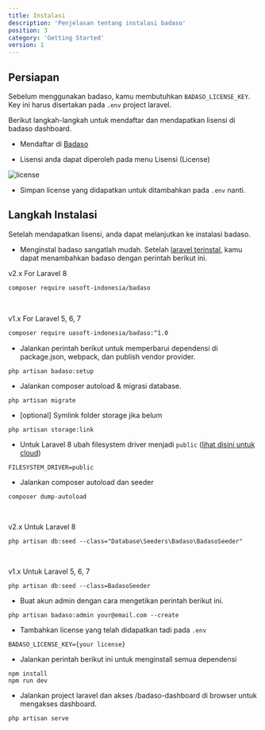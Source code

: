 ```yaml
---
title: Instalasi
description: 'Penjelasan tentang instalasi badaso'
position: 3
category: 'Getting Started'
version: 1
---
```


## Persiapan

Sebelum menggunakan badaso, kamu membutuhkan `BADASO_LICENSE_KEY`. Key ini harus disertakan pada `.env` project laravel.

Berikut langkah-langkah untuk mendaftar dan mendapatkan lisensi di badaso dashboard.

- Mendaftar di [Badaso](https://badaso.uatech.co.id/dashboard)

- Lisensi anda dapat diperoleh pada menu Lisensi (License)

![license](/installation/dashboard-licence.png)

- Simpan license yang didapatkan untuk ditambahkan pada `.env` nanti.

## Langkah Instalasi

Setelah mendapatkan lisensi, anda dapat melanjutkan ke instalasi badaso.

- Menginstal badaso sangatlah mudah. Setelah [laravel terinstal](https://laravel.com/docs/8.x/installation), kamu dapat menambahkan badaso dengan perintah berikut ini.

<badge>v2.x</badge> For Laravel 8

```bash
composer require uasoft-indonesia/badaso
```

<br />

<badge>v1.x</badge> For Laravel 5, 6, 7

```bash
composer require uasoft-indonesia/badaso:^1.0
```

- Jalankan perintah berikut untuk memperbarui dependensi di package.json, webpack, dan publish vendor provider.

```bash
php artisan badaso:setup
```

- Jalankan composer autoload & migrasi database.
```
php artisan migrate
```

-  [optional] Symlink folder storage jika belum

```
php artisan storage:link
```

- Untuk Laravel 8 ubah filesystem driver menjadi `public` ([lihat disini untuk cloud](https://badaso-docs.uatech.co.id/core-concept/storage)) 

```
FILESYSTEM_DRIVER=public
```

- Jalankan composer autoload dan seeder

```
composer dump-autoload
```
<br/>

<badge>v2.x</badge> Untuk Laravel 8
```
php artisan db:seed --class="Database\Seeders\Badaso\BadasoSeeder"
```
<br/>

<badge>v1.x</badge> Untuk Laravel 5, 6, 7
```
php artisan db:seed --class=BadasoSeeder
```

- Buat akun admin dengan cara mengetikan perintah berikut ini.
```
php artisan badaso:admin your@email.com --create
```

- Tambahkan license yang telah didapatkan tadi pada `.env`

```env [.env]
BADASO_LICENSE_KEY={your license}
```

- Jalankan perintah berikut ini untuk menginstall semua dependensi
```
npm install
npm run dev
``` 

- Jalankan project laravel dan akses /badaso-dashboard di browser untuk mengakses dashboard.

```
php artisan serve
```